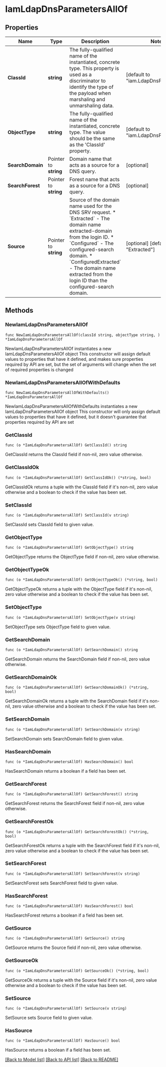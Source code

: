 # IamLdapDnsParametersAllOf

## Properties

Name | Type | Description | Notes
------------ | ------------- | ------------- | -------------
**ClassId** | **string** | The fully-qualified name of the instantiated, concrete type. This property is used as a discriminator to identify the type of the payload when marshaling and unmarshaling data. | [default to "iam.LdapDnsParameters"]
**ObjectType** | **string** | The fully-qualified name of the instantiated, concrete type. The value should be the same as the &#39;ClassId&#39; property. | [default to "iam.LdapDnsParameters"]
**SearchDomain** | Pointer to **string** | Domain name that acts as a source for a DNS query. | [optional] 
**SearchForest** | Pointer to **string** | Forest name that acts as a source for a DNS query. | [optional] 
**Source** | Pointer to **string** | Source of the domain name used for the DNS SRV request. * &#x60;Extracted&#x60; - The domain name extracted-domain from the login ID. * &#x60;Configured&#x60; - The configured-search domain. * &#x60;ConfiguredExtracted&#x60; - The domain name extracted from the login ID than the configured-search domain. | [optional] [default to "Extracted"]

## Methods

### NewIamLdapDnsParametersAllOf

`func NewIamLdapDnsParametersAllOf(classId string, objectType string, ) *IamLdapDnsParametersAllOf`

NewIamLdapDnsParametersAllOf instantiates a new IamLdapDnsParametersAllOf object
This constructor will assign default values to properties that have it defined,
and makes sure properties required by API are set, but the set of arguments
will change when the set of required properties is changed

### NewIamLdapDnsParametersAllOfWithDefaults

`func NewIamLdapDnsParametersAllOfWithDefaults() *IamLdapDnsParametersAllOf`

NewIamLdapDnsParametersAllOfWithDefaults instantiates a new IamLdapDnsParametersAllOf object
This constructor will only assign default values to properties that have it defined,
but it doesn't guarantee that properties required by API are set

### GetClassId

`func (o *IamLdapDnsParametersAllOf) GetClassId() string`

GetClassId returns the ClassId field if non-nil, zero value otherwise.

### GetClassIdOk

`func (o *IamLdapDnsParametersAllOf) GetClassIdOk() (*string, bool)`

GetClassIdOk returns a tuple with the ClassId field if it's non-nil, zero value otherwise
and a boolean to check if the value has been set.

### SetClassId

`func (o *IamLdapDnsParametersAllOf) SetClassId(v string)`

SetClassId sets ClassId field to given value.


### GetObjectType

`func (o *IamLdapDnsParametersAllOf) GetObjectType() string`

GetObjectType returns the ObjectType field if non-nil, zero value otherwise.

### GetObjectTypeOk

`func (o *IamLdapDnsParametersAllOf) GetObjectTypeOk() (*string, bool)`

GetObjectTypeOk returns a tuple with the ObjectType field if it's non-nil, zero value otherwise
and a boolean to check if the value has been set.

### SetObjectType

`func (o *IamLdapDnsParametersAllOf) SetObjectType(v string)`

SetObjectType sets ObjectType field to given value.


### GetSearchDomain

`func (o *IamLdapDnsParametersAllOf) GetSearchDomain() string`

GetSearchDomain returns the SearchDomain field if non-nil, zero value otherwise.

### GetSearchDomainOk

`func (o *IamLdapDnsParametersAllOf) GetSearchDomainOk() (*string, bool)`

GetSearchDomainOk returns a tuple with the SearchDomain field if it's non-nil, zero value otherwise
and a boolean to check if the value has been set.

### SetSearchDomain

`func (o *IamLdapDnsParametersAllOf) SetSearchDomain(v string)`

SetSearchDomain sets SearchDomain field to given value.

### HasSearchDomain

`func (o *IamLdapDnsParametersAllOf) HasSearchDomain() bool`

HasSearchDomain returns a boolean if a field has been set.

### GetSearchForest

`func (o *IamLdapDnsParametersAllOf) GetSearchForest() string`

GetSearchForest returns the SearchForest field if non-nil, zero value otherwise.

### GetSearchForestOk

`func (o *IamLdapDnsParametersAllOf) GetSearchForestOk() (*string, bool)`

GetSearchForestOk returns a tuple with the SearchForest field if it's non-nil, zero value otherwise
and a boolean to check if the value has been set.

### SetSearchForest

`func (o *IamLdapDnsParametersAllOf) SetSearchForest(v string)`

SetSearchForest sets SearchForest field to given value.

### HasSearchForest

`func (o *IamLdapDnsParametersAllOf) HasSearchForest() bool`

HasSearchForest returns a boolean if a field has been set.

### GetSource

`func (o *IamLdapDnsParametersAllOf) GetSource() string`

GetSource returns the Source field if non-nil, zero value otherwise.

### GetSourceOk

`func (o *IamLdapDnsParametersAllOf) GetSourceOk() (*string, bool)`

GetSourceOk returns a tuple with the Source field if it's non-nil, zero value otherwise
and a boolean to check if the value has been set.

### SetSource

`func (o *IamLdapDnsParametersAllOf) SetSource(v string)`

SetSource sets Source field to given value.

### HasSource

`func (o *IamLdapDnsParametersAllOf) HasSource() bool`

HasSource returns a boolean if a field has been set.


[[Back to Model list]](../README.md#documentation-for-models) [[Back to API list]](../README.md#documentation-for-api-endpoints) [[Back to README]](../README.md)


